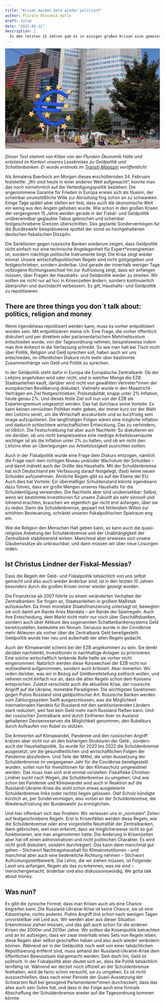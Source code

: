 ```yaml
---
title: "Krisen machen Geld wieder politisch"
author: Plurale Ökonomik Halle
draft: false
date: "2022-05-12"
description: |
  In den letzten 15 Jahren gab es in einigen großen Krisen eine gemeinsame Entwicklung: In der Finanz-, Klima-, Covid- und Russland-Ukraine-Krise wurden jeweils in der Haushalts- und Geldpolitik Regeln geändert oder gebrochen, die vorher als unumstößlich und unveränderbar gehandelt wurden. Wir müssen anfangen, über die in den letzten Jahrzehnten zunehmend entpolitisierten Bereiche der Haushalts- und Geldpolitik wieder öffentlich zu streiten und anhand der Krisen aufzeigen, dass unsere wirtschaftspolitischen Regeln selbstgemacht und also änderbar sind.
---
```


![Eurotower der EZB](featured.jpeg)

*Dieser Text stammt von Kilian von der Pluralen Ökonomik Halle und entstand im Kontext unseres Lesekreises zu Geldpolitik und Schattenbanken. Er wurde erstmals im [Transit-Magazin](https://transit-magazin.de/2022/05/krisen-machen-geld-wieder-politisch/) veröffentlicht*


Als Annalena Baerbock am Morgen dieses erschütternden 24. Februars feststellte: „Wir sind heute in einer anderen Welt aufgewacht“, konnte man das noch vornehmlich auf die Verteidigungspolitik beziehen: Die angenommene Garantie für Frieden in Europa erwies sich als Illusion, der scheinbar unumstößliche Wille zur Abrüstung fing schon an zu schwanken. Einige Tage später aber stellen wir fest, dass auch die ökonomische Welt ein wenig aus den Angeln gehoben wurde. Wie schon in den großen Krisen der vergangenen 15 Jahre werden gerade in der Fiskal- und Geldpolitik unüberwindbar geglaubte Tabus gebrochen und scheinbar festgeschriebene Grenzen überschritten. Das geplante Sondervermögen für die Bundeswehr beispielsweise spottet der sonst so hochgehaltenen deutschen fiskalischen Disziplin.

Die Sanktionen gegen russische Banken wiederum zeigen, dass Geldpolitik nicht einfach nur eine technische Angelegenheit für Expert*innengremien ist, sondern mächtige politische Instrumente birgt. Die Krise zeigt wieder einmal: Unsere wirtschaftspolitischen Regeln sind nicht gottgegeben und festgeschrieben, sondern änderbar. Und gerade der innerhalb weniger Tage vollzogene Richtungswechsel hin zur Aufrüstung zeigt, dass wir anfangen müssen, über Fragen der Haushalts- und Geldpolitik wieder zu streiten. Wir sollten sie nicht nur ad hoc in Krisenzeiten ändern, sondern kontinuierlich überprüfen und durchdacht verbessern. Es gilt, Haushalts- und Geldpolitik zu repolitisieren.

## There are three things you don´t talk about: politics, religion and money

Wenn irgendetwas repolitisiert werden kann, muss es vorher entpolitisiert worden sein. Mit entpolitisieren meine ich: Eine Frage, die vorher öffentlich diskutiert und per direktem oder parlamentarischem Mehrheitsvotum entschieden wurde, von der Tagesordnung nehmen, beispielsweise indem man ihre Antwort in die Verfassung schreibt. So wie man halt bei Tisch nicht über Politik, Religion und Geld sprechen soll, haben auch wir uns entschieden, im öffentlichen Diskurs nicht mehr über bestimmte Zusammenhänge von Geld und Politik zu sprechen.

In der Geldpolitik steht dafür in Europa die Europäische Zentralbank: Ob der Leitzins angehoben wird oder nicht, und in welcher Menge die EZB Staatsanleihen kauft, darüber wird nicht von gewählten Vertreter*innen der europäischen Bevölkerung diskutiert. Vielmehr wurde in den Maastricht-Verträgen ein Ziel festgeschrieben: Preisstabilität, knapp unter 2% Inflation, heute genau 2%. Und dieses feste Ziel soll nun von der EZB als Expertengremium umgesetzt werden. Das hat durchaus seine Vorteile: Es kann keinen verrückten Politiker mehr geben, der immer kurz vor der Wahl den Leitzins senkt, um die Wirtschaft anzukurbeln und so kurzfristig sein Image aufzupolieren. Die langfristigen Folgen wären eine mögliche Inflation und dadurch schlechtere wirtschaftlichen Entwicklung. Das zu verhindern, ist löblich. Die Festschreibung hat aber auch Nachteile: So diskutieren wir nie darüber, ob uns nicht beispielsweise eine niedrige Arbeitslosenquote wichtiger ist als die Inflation unter 2% zu halten, und ob wir nicht den Leitzins eher an Überlegungen zur Arbeitslosigkeit ausrichten sollten.

Auch in der Fiskalpolitik wurde eine Frage dem Diskurs entzogen, nämlich die Frage nach dem richtigen Niveau und/oder Wachstum der Schulden – und damit indirekt auch der Größe des Haushalts. Mit der Schuldenbremse hat sich Deutschland per Verfassung darauf festgelegt, (fast) keine neuen Schulden aufzunehmen. Ähnliche Regeln gibt es auf der Ebene der EU. Auch dies hat Vorteile: Ein übermäßiger Schuldenstand könnte irgendwann dazu führen, dass wir große Mengen unseres Haushalts für die Schuldentilgung verwenden. Die Nachteile aber sind unübersehbar: Selbst, wenn wir bestimmte Investitionen für unsere Zukunft als sehr sinnvoll und lohnend erachten, brauchen wir eigentlich gar nicht erst anfangen, über sie zu reden. Denn die Schuldenbremse, gepaart mit fehlendem Willen zur erhöhten Besteuerung, schränkt unseren fiskalpolitischen Spielraum eng ein.

Wie die Religion den Menschen Halt geben kann, so kann auch die quasi-religiöse Anbetung der Schuldenbremse und der Unabhängigkeit der Zentralbank stabilisierend wirken. Manchmal aber erweisen sich unsere Glaubenssätze als unbrauchbar, und dann müssen wir über neue Lösungen reden.

## Ist Christus Lindner der Fiskal-Messias?

Dass die Regeln der Geld- und Fiskalpolitik tatsächlich von uns selbst gemacht und also auch wieder änderbar sind, ist in den letzten 15 Jahren besonders durch die großen Krisen immer wieder gezeigt worden.

Die Finanzkrise ab 2007 führte zu einem veränderten Verhalten der Zentralbanken: Sie fingen an, Staatsanleihen in großem Maßstab aufzukaufen. Da ihnen monetäre Staatsfinanzierung untersagt ist, bewegten sie sich damit am Rande ihres Mandats – am Rande der Spielregeln. Auch ihre Entscheidung, dem Markt nicht mehr nur noch über Geschäftsbanken, sondern auch über Akteure des sogenannten Schattenbankensystems Geld bereitzustellen, bedeutete ein Novum. Genauso wurde in der Covidkrise mehr Akteuren als vorher über die Zentralbank Geld bereitgestellt: Geldpolitik wurde hier neu und außerhalb der alten Regeln gedacht.

Auch der Klimawandel scheint bei der EZB angekommen zu sein. Sie denkt darüber nachdenkt, Investitionen in nachhaltige Anlagen zu priorisieren. Eine solche wirtschaftlich lenkende Rolle hatte sie vorher nicht eingenommen. Natürlich werden diese Kurswechsel der EZB nicht nur wohlwollend aufgenommen, sondern auch kritisiert. Aber immerhin: Wir reden darüber, was wir in Bezug auf Geldbereitstellung politisch wollen, und nehmen nicht einfach nur an, dass die alten Regeln schon dem Konsens entsprechen. Zuletzt verschiebt auch die aktuellste Krise, der russische Angriff auf die Ukraine, monetäre Paradigmen: Die wichtigsten Sanktionen gegen Putins Russland sind geldpolitischer Art. Russische Banken werden vom Zahlungssystem Swift ausgeschlossen, was die Möglichkeit internationalen Handels für Russland mit den sanktionierenden Ländern stark reduziert, weil fast kein Geld mehr nach Russland fließen kann. Und der russischen Zentralbank wird durch Einfrieren ihrer im Ausland gehaltenen Devisenreserven die Möglichkeit genommen, den Rubelkurs durch Aufkaufen von Rubel zu stützen.

Die Antworten auf Klimawandel, Pandemie und den russischen Angriff kratzen aber nicht nur an den bisherigen Strukturen der Geld-, sondern auch der Haushaltspolitik. So wurde für 2020 bis 2022 die Schuldenbremse ausgesetzt, um die gesundheitlichen und wirtschaftlichen Folgen der Pandemie abzufedern. Und Teile der Mittel, die unter Aussetzung der Schuldenbremse im vergangenen Jahr für die Covidkrise bereitgestellt wurden, sollen nun für Investitionen für den Klimaschutz umgewidmet werden. Das muss man sich erst einmal vorstellen: Fiskalfalke Christian Lindner sucht nach Wegen, die Schuldenbremse zu umgehen. Und wie schon bei Pandemie und Klimawandel wird auch in Reaktion auf die Russland-Ukraine-Krise die wohl schon etwas ausgeleierte Schuldenbremse links (oder rechts) liegen gelassen. Olaf Scholz kündigte kürzlich an, per Sondervermögen, also vorbei an der Schuldenbremse, die Wiederaufrüstung der Bundeswehr zu ermöglichen.

Und hier offenbart sich das Problem: Wir verlassen uns in „normalen“ Zeiten auf festgeschriebene Regeln. Erst in Krisenfällen werden diese Regeln, wie die Schuldenbremse oder eine vorgestellte Neutralität der Zentralbanken, dann gebrochen, weil man erkennt, dass sie möglicherweise nicht so gut funktionieren, wie man angenommen hatte. Die Änderung in Krisenzeiten aber hat oft einen administrativen und nicht politischen Charakter. Es wird nicht groß diskutiert, sondern durchregiert. Das kann dann manchmal gut gehen – Stichwort Nachtragshaushalt für Klimainvestitionen – und manchmal aber auch eine bedenkliche Richtung nehmen – Stichwort Aufrüstungswettbewerb. Die Lehre, die wir ziehen müssen, ist Folgende: Lasst uns anfangen, Regeln als das zu erkennen, was sie sind – menschengemacht, änderbar und also diskussionswürdig. We gotta talk about money.

## Was nun?

Es gibt die zynische Formel, dass man Krisen auch als eine Chance begreifen kann. Die Russland-Ukraine-Krise ist keine Chance, sie ist eine Katastrophe, nichts anderes. Putins Angriff löst schon nach wenigen Tagen unvorstellbar viel Leid aus. Wir werden aber aus dieser Situation Erkenntnisse ziehen müssen, und das galt auch schon für die anderen Krisen der 2000er und 2010er Jahre. Wir sollten die Krisenpolitik betrachten und an ihr aufzeigen, dass wir zwar innerhalb eines Sets von Regeln leben, diese Regeln aber selbst geschaffen haben und also auch wieder verändern können. Während wir in der Geldpolitik noch weit von einer tatsächlichen Repolitisierung entfernt sind, muss anhand der Russland-Ukraine-Krise dem öffentlichen Bewusstsein klargemacht werden: Sieh doch hin, Geld ist politisch. In der Fiskalpolitik aber deutet sich an, dass die Politik tatsächlich lernfähig ist. Während wir derzeit noch offiziell an der Schuldenbremse festhalten, wird de facto schon versucht, sie zu umgehen. Es ist nicht auszuschließen, dass nach einer Periode der Quasi-Aussetzung der Schwarzen Null bei genügend Parlamentarier*innen durchsickert, dass das alles auch sein Gutes hat, und dass in der Folge auch eine formale Abschaffung der Schuldenbremse wieder auf die Tagesordnung kommen könnte.